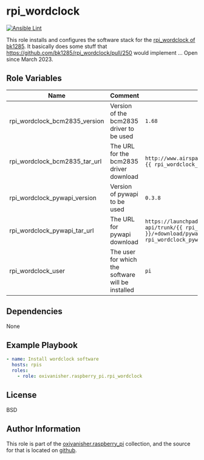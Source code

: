 rpi_wordclock
=============
[![Ansible Lint](https://github.com/oxivanisher/role-rpi_wordclock/actions/workflows/ansible-lint.yml/badge.svg)](https://github.com/oxivanisher/role-rpi_wordclock/actions/workflows/ansible-lint.yml)

This role installs and configures the software stack for the [rpi_wordclock of bk1285](https://github.com/bk1285/rpi_wordclock). It basically does some stuff that https://github.com/bk1285/rpi_wordclock/pull/250 would implement ... Open since March 2023.

Role Variables
--------------

| Name                          | Comment                              | Default value                    |
|-------------------------------|--------------------------------------|----------------------------------|
| rpi_wordclock_bcm2835_version | Version of the bcm2835 driver to be used | `1.68` |
| rpi_wordclock_bcm2835_tar_url | The URL for the bcm2835 driver download | `http://www.airspayce.com/mikem/bcm2835/bcm2835-{{ rpi_wordclock_bcm2835_version }}.tar.gz` |
| rpi_wordclock_pywapi_version  | Version of pywapi to be used | `0.3.8` |
| rpi_wordclock_pywapi_tar_url  | The URL for pywapi download | `https://launchpad.net/python-weather-api/trunk/{{ rpi_wordclock_pywapi_version }}/+download/pywapi-{{ rpi_wordclock_pywapi_version }}.tar.gz` |
| rpi_wordclock_user            | The user for which the software will be installed | `pi` |


Dependencies
------------

None

Example Playbook
----------------
```yaml
- name: Install wordclock software
  hosts: rpis
  roles:
    - role: oxivanisher.raspberry_pi.rpi_wordclock
```

License
-------

BSD

Author Information
------------------

This role is part of the [oxivanisher.raspberry_pi](https://galaxy.ansible.com/ui/repo/published/oxivanisher/raspberry_pi/) collection, and the source for that is located on [github](https://github.com/oxivanisher/collection-raspberry_pi).
